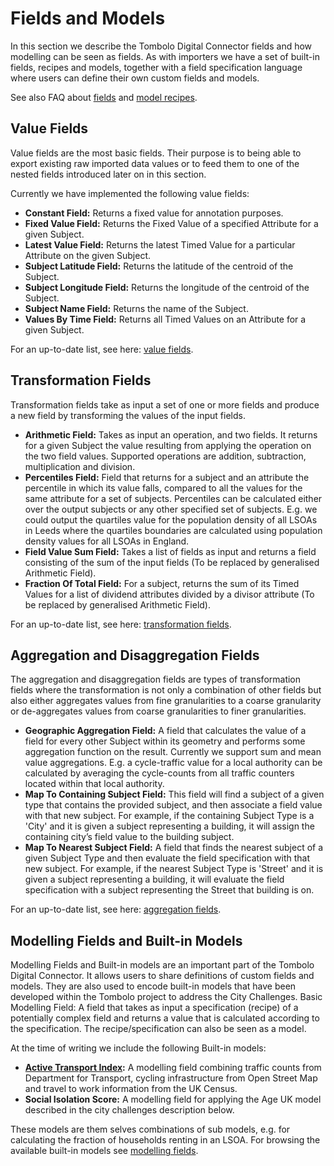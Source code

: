 # Fields and Models

In this section we describe the Tombolo Digital Connector fields and how modelling can be seen as fields. As with importers we have a set of built-in fields, recipes and models, together with a field specification language where users can define their own custom fields and models.

See also FAQ about [fields](frequently-asked-questions.md#fields) and [model recipes](frequently-asked-questions.md#model-recipes).

## Value Fields

Value fields are the most basic fields. Their purpose is to being able to export existing raw imported data values or to feed them to one of the nested fields introduced later on in this section.

Currently we have implemented the following value fields:

- **Constant Field:** Returns a fixed value for annotation purposes.
- **Fixed Value Field:** Returns the Fixed Value of a specified Attribute for a given Subject.
- **Latest Value Field:** Returns the latest Timed Value for a particular Attribute on the given Subject.
- **Subject Latitude Field:** Returns the latitude of the centroid of the Subject.
- **Subject Longitude Field:** Returns the longitude of the centroid of the Subject.
- **Subject Name Field:** Returns the name of the Subject.
- **Values By Time Field:** Returns all Timed Values on an Attribute for a given Subject.

For an up-to-date list, see here: [value fields](https://github.com/FutureCitiesCatapult/TomboloDigitalConnector/tree/master/src/main/java/uk/org/tombolo/field/value).

## Transformation Fields
Transformation fields take as input a set of one or more fields and produce a new field by transforming the values of the input fields.

- **Arithmetic Field:** Takes as input an operation, and two fields. It returns for a given Subject the value resulting from applying the operation on the two field values. Supported operations are addition, subtraction, multiplication and division.
- **Percentiles Field:** Field that returns for a subject and an attribute the percentile in which its value falls, compared to all the values for the same attribute for a set of subjects. Percentiles can be calculated either over the output subjects or any other specified set of subjects. E.g. we could output the quartiles value for the population density of all LSOAs in Leeds where the quartiles boundaries are calculated using population density values for all LSOAs in England.
- **Field Value Sum Field:** Takes a list of fields as input and returns a field consisting of the sum of the input fields (To be replaced by generalised Arithmetic Field).
- **Fraction Of Total Field:** For a subject, returns the sum of its Timed Values for a list of dividend attributes divided by a divisor attribute (To be replaced by generalised Arithmetic Field).

For an up-to-date list, see here: [transformation fields](https://github.com/FutureCitiesCatapult/TomboloDigitalConnector/tree/master/src/main/java/uk/org/tombolo/field/transformation).

## Aggregation and Disaggregation Fields
The aggregation and disaggregation fields are types of transformation fields where the transformation is not only a combination of other fields but also either aggregates values from fine granularities to a coarse granularity or de-aggregates values from coarse granularities to finer granularities.

- **Geographic Aggregation Field:** A field that calculates the value of a field for every other Subject within its geometry and performs some aggregation function on the result. Currently we support sum and mean value aggregations. E.g. a cycle-traffic value for a local authority can be calculated by averaging the cycle-counts from all traffic counters located within that local authority.
- **Map To Containing Subject Field:** This field will find a subject of a given type that contains the provided subject, and then associate a field value with that new subject. For example, if the containing Subject Type is a 'City' and it is given a subject representing a building, it will assign the containing city’s field value to the building subject.
- **Map To Nearest Subject Field:** A field that finds the nearest subject of a given Subject Type and then evaluate the field specification with that new subject. For example, if the nearest Subject Type is 'Street' and it is given a subject representing a building, it will evaluate the field specification with a subject representing the Street that building is on.

For an up-to-date list, see here: [aggregation fields](https://github.com/FutureCitiesCatapult/TomboloDigitalConnector/tree/master/src/main/java/uk/org/tombolo/field/aggregation).

## Modelling Fields and Built-in Models
Modelling Fields and Built-in models are an important part of the Tombolo Digital Connector. It allows users to share definitions of custom fields and models. They are also used to encode built-in models that have been developed within the Tombolo project to address the City Challenges.
Basic Modelling Field: A field that takes as input a specification (recipe) of a potentially complex field and returns a value that is calculated according to the specification. The recipe/specification can also be seen as a model.

At the time of writing we include the following Built-in models:

- **[Active Transport Index](use-case-on-active-transport-index.md):** A modelling field combining traffic counts
from Department for Transport, cycling
infrastructure from Open Street Map and travel to work information from the UK Census.
- **Social Isolation Score:** A modelling field for applying the Age UK model described in the city challenges description below.

These models are them selves combinations of sub models, e.g. for calculating the fraction of households renting in
an LSOA. For browsing the available built-in models see [modelling fields](https://github.com/FutureCitiesCatapult/TomboloDigitalConnector/tree/master/src/main/resources/modelling-fields).
